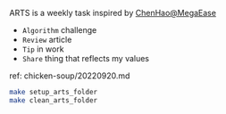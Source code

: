 ARTS is a weekly task inspired by [ChenHao@MegaEase](https://github.com/haoel)

+ `Algorithm` challenge
+ `Review` article
+ `Tip` in work
+ `Share` thing that reflects my values

ref: chicken-soup/20220920.md

```bash
make setup_arts_folder
make clean_arts_folder
```
